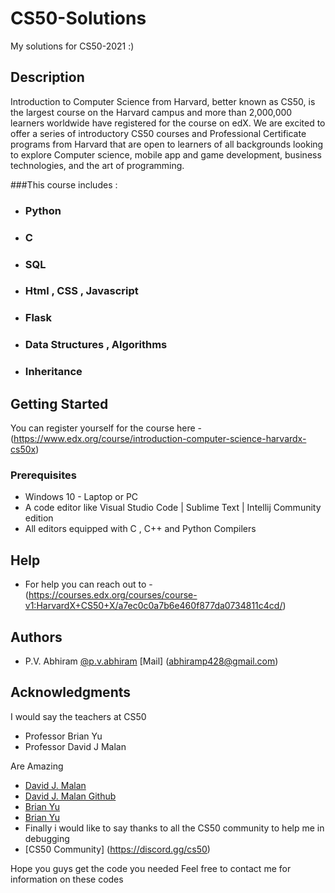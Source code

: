 # CS50-Solutions

My solutions for CS50-2021 :)

## Description
Introduction to Computer Science from Harvard, better known as CS50,
is the largest course on the Harvard campus and more than 2,000,000 learners 
worldwide have registered for the course on edX. We are excited to offer a 
series of introductory CS50 courses and Professional Certificate programs from 
Harvard that are open to learners of all backgrounds looking to explore 
Computer science, mobile app and game development, business technologies, and the art of programming.

###This course includes :

* ### Python
* ### C
* ### SQL
* ### Html , CSS , Javascript
* ### Flask
* ### Data Structures , Algorithms
* ### Inheritance

## Getting Started

You can register yourself for the course here - (https://www.edx.org/course/introduction-computer-science-harvardx-cs50x)

### Prerequisites

* Windows 10 - Laptop or PC
* A code editor like Visual Studio Code | Sublime Text | Intellij Community edition
* All editors equipped with C , C++ and Python Compilers

## Help

* For help you can reach out to - (https://courses.edx.org/courses/course-v1:HarvardX+CS50+X/a7ec0c0a7b6e460f877da0734811c4cd/)

## Authors

* P.V. Abhiram
[@p.v.abhiram](https://www.instagram.com/p.v.abhiram/)
[Mail] (abhiramp428@gmail.com)


## Acknowledgments

I would say the teachers at CS50 
* Professor Brian Yu
* Professor David J Malan 

Are Amazing
* [David J. Malan](https://www.instagram.com/davidjmalan/)
* [David J. Malan Github](https://github.com/dmalan)
* [Brian Yu](https://www.instagram.com/brianyu28/)
* [Brian Yu](https://github.com/brianyu28)
* Finally i would like to say thanks to all the CS50 community to help me in debugging 
* [CS50 Community] (https://discord.gg/cs50)

Hope you guys get the code you needed
Feel free to contact me for information on these codes
